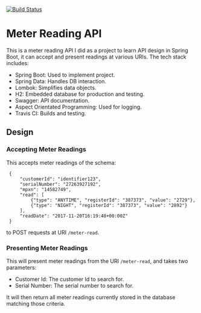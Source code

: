 [![Build Status](https://travis-ci.com/JamesCollerton/MeterReading_Spring_Boot.svg?branch=master)](https://travis-ci.com/JamesCollerton/MeterReading_Spring_Boot)

# Meter Reading API #

This is a meter reading API I did as a project to learn API design in Spring Boot, it can accept and present readings at various URIs. The tech stack includes:

* Spring Boot: Used to implement project.
* Spring Data: Handles DB interaction.
* Lombok: Simplifies data objects.
* H2: Embedded database for production and testing.
* Swagger: API documentation.
* Aspect Orientated Programming: Used for logging.
* Travis CI: Builds and testing.

## Design ##

### Accepting Meter Readings ###

This accepts meter readings of the schema:

```
 {
     "customerId": "identifier123",
     "serialNumber": "27263927192",
     "mpxn": "14582749",
     "read": [
         {"type": "ANYTIME", "registerId": "387373", "value": "2729"},
         {"type": "NIGHT", "registerId": "387373", "value": "2892"}
     ],
     "readDate": "2017-11-20T16:19:48+00:00Z"
 }
```

to POST requests at URI `/meter-read`.

### Presenting Meter Readings ###

This will present meter readings from the URI `/meter-read`, and takes two parameters:

* Customer Id: The customer Id to search for.
* Serial Number: The serial number to search for.

It will then return all meter readings currently stored in the database matching those criteria.




